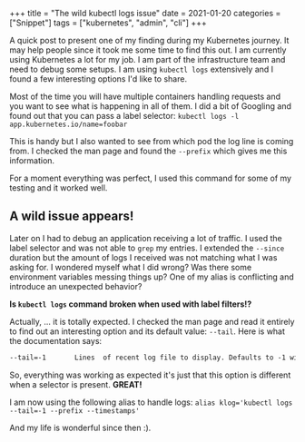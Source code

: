 +++
title = "The wild kubectl logs issue"
date = 2021-01-20
categories = ["Snippet"]
tags = ["kubernetes", "admin", "cli"]
+++

A quick post to present one of my finding during my Kubernetes journey. It may
help people since it took me some time to find this out.
I am currently using Kubernetes a lot for my job. I am part of the infrastructure team
and need to debug some setups. I am using `kubectl logs` extensively and I found a few
interesting options I'd like to share.

Most of the time you will have multiple containers handling requests and you want
to see what is happening in all of them. I did a bit of Googling and found out
that you can pass a label selector: `kubectl logs -l app.kubernetes.io/name=foobar`

This is handy but I also wanted to see from which pod the log line is coming from.
I checked the man page and found the `--prefix` which gives me this information.

For a moment everything was perfect, I used this command for some of my testing and it worked well.

A wild issue appears!
---------------------

Later on I had to debug an application receiving a lot of traffic. I used the label
selector and was not able to `grep` my entries. I extended the `--since` duration
but the amount of logs I received was not matching what I was asking for.
I wondered myself what I did wrong? Was there some environment variables messing things up?
One of my alias is conflicting and introduce an unexpected behavior?

__Is `kubectl logs` command broken when used with label filters!?__

Actually, ... it is totally expected.
I checked the man page and read it entirely to find out an interesting option and
its default value: `--tail`. Here is what the documentation says:

```txt
--tail=-1       Lines  of recent log file to display. Defaults to -1 with no selector, showing all log lines otherwise 10, if a selector is provided.
```

So, everything was working as expected it's just that this option is different when
a selector is present. __GREAT!__

I am now using the following alias to handle logs:
`alias klog='kubectl logs --tail=-1 --prefix --timestamps'`

And my life is wonderful since then :).


